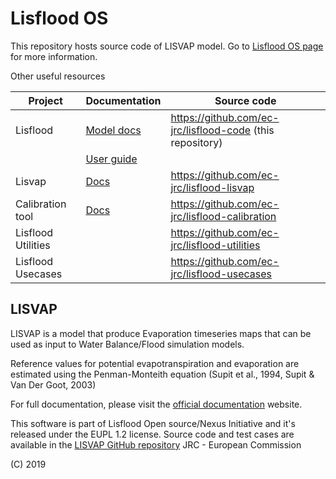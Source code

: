 # Lisflood OS

This repository hosts source code of LISVAP model.
Go to [Lisflood OS page](https://ec-jrc.github.io/lisflood/) for more information.

Other useful resources

| **Project**         | **Documentation**                                         | **Source code**                                              |
| ------------------- | --------------------------------------------------------- | ------------------------------------------------------------ |
| Lisflood            | [Model docs](https://ec-jrc.github.io/lisflood-model/)    | https://github.com/ec-jrc/lisflood-code (this repository)    |
|                     | [User guide](https://ec-jrc.github.io/lisflood-code/)     |                                                              |
| Lisvap              | [Docs](https://ec-jrc.github.io/lisflood-lisvap/)         | https://github.com/ec-jrc/lisflood-lisvap                    |
| Calibration tool    | [Docs](https://ec-jrc.github.io/lisflood-calibration/)    | https://github.com/ec-jrc/lisflood-calibration               |
| Lisflood Utilities  |                                                           | https://github.com/ec-jrc/lisflood-utilities                 |
| Lisflood Usecases   |                                                           | https://github.com/ec-jrc/lisflood-usecases                  |



## LISVAP

LISVAP is a model that produce Evaporation timeseries maps that can be used as input to Water Balance/Flood simulation models.

Reference values for potential evapotranspiration and evaporation are estimated using the Penman-Monteith equation (Supit et al., 1994, Supit & Van Der Goot, 2003)


For full documentation, please visit the [official documentation](https://ec-jrc.github.io/lisflood-lisvap/) website.

This software is part of Lisflood Open source/Nexus Initiative and it's released under the EUPL 1.2 license.
Source code and test cases are available in the [LISVAP GitHub repository](https://github.com/ec-jrc/lisflood-lisvap/)
JRC - European Commission

(C) 2019
